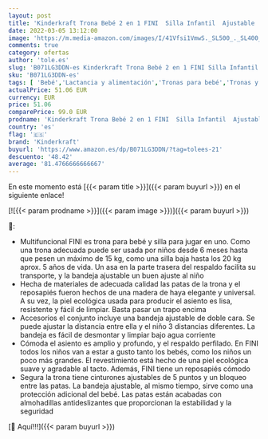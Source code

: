 ```yaml
---
layout: post
title: 'Kinderkraft Trona Bebé 2 en 1 FINI  Silla Infantil  Ajustable  Gris'
date: 2022-03-05 13:12:00
image: 'https://m.media-amazon.com/images/I/41Vfsi1VmwS._SL500_._SL400_.jpg'
comments: true
category: ofertas
author: 'tole.es'
slug: 'B071LG3DDN-es Kinderkraft Trona Bebé 2 en 1 FINI Silla Infantil...'
sku: 'B071LG3DDN-es'
tags: [ 'Bebé','Lactancia y alimentación','Tronas para bebé','Tronas y asientos','bebé','kinderkraft','trona', ]
actualPrice: 51.06 EUR
currency: EUR
price: 51.06
comparePrice: 99.0 EUR
prodname: 'Kinderkraft Trona Bebé 2 en 1 FINI  Silla Infantil  Ajustable  Gris'
country: 'es'
flag: '🇪🇸'
brand: 'Kinderkraft'
buyurl: 'https://www.amazon.es/dp/B071LG3DDN/?tag=tolees-21'
descuento: '48.42'
average: '81.4766666666667'
---
```


En este momento está [{{< param title >}}]({{< param buyurl >}}) en el siguiente enlace!

[![{{< param prodname >}}]({{< param image >}})]({{< param buyurl >}})

🔎:

- Multifuncional FINI es trona para bebé y silla para jugar en uno. Como una trona adecuada puede ser usada por niños desde 6 meses hasta que pesen un máximo de 15 kg, como una silla baja hasta los 20 kg aprox. 5 años de vida. Un asa en la parte trasera del respaldo facilita su transporte, y la bandeja ajustable un buen ajuste al niño
- Hecha de materiales de adecuada calidad las patas de la trona y el reposapiés fueron hechos de una madera de haya elegante y universal. A su vez, la piel ecológica usada para producir el asiento es lisa, resistente y fácil de limpiar. Basta pasar un trapo encima
- Accesorios el conjunto incluye una bandeja ajustable de doble cara. Se puede ajustar la distancia entre ella y el niño 3 distancias diferentes. La bandeja es fácil de desmontar y limpiar bajo agua corriente
- Cómoda el asiento es amplio y profundo, y el respaldo perfilado. En FINI todos los niños van a estar a gusto tanto los bebés, como los niños un poco más grandes. El revestimiento está hecho de una piel ecológica suave y agradable al tacto. Además, FINI tiene un reposapiés cómodo
- Segura la trona tiene cinturones ajustables de 5 puntos y un bloqueo entre las patas. La bandeja ajustable, al mismo tiempo, sirve como una protección adicional del bebé. Las patas están acabadas con almohadillas antideslizantes que proporcionan la estabilidad y la seguridad

[🛒 Aquí!!!]({{< param buyurl >}})
